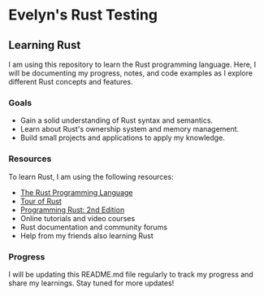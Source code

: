 # Evelyn's Rust Testing
## Learning Rust

I am using this repository to learn the Rust programming language. Here, I will be documenting my progress, notes, and code examples as I explore different Rust concepts and features.

### Goals

- Gain a solid understanding of Rust syntax and semantics.
- Learn about Rust's ownership system and memory management.
- Build small projects and applications to apply my knowledge.

### Resources

To learn Rust, I am using the following resources:

- [The Rust Programming Language](https://doc.rust-lang.org/book/)
- [Tour of Rust](https://tourofrust.com/)
- [Programming Rust: 2nd Edition](https://www.oreilly.com/library/view/programming-rust-2nd/9781492052586/)
- Online tutorials and video courses
- Rust documentation and community forums
- Help from my friends also learning Rust

### Progress

I will be updating this README.md file regularly to track my progress and share my learnings. Stay tuned for more updates!